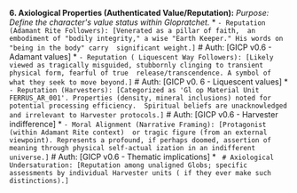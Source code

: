 **6.  Axiological Properties (Authenticated Value/Reputation):**
   *Purpose: Define the character's value status *within*  Glopratchet.*
    *   `- Reputation (Adamant Rite Followers): [Venerated as a pillar of faith,  an embodiment of "bodily integrity," a wise "Earth Keeper." His words on "being in the body" carry  significant weight.]` # Auth: [GICP v0.6 - Adamant values]
    *   `- Reputation ( Liquescent Way Followers): [Likely viewed as tragically misguided, stubbornly clinging to transient physical form, fearful of true  release/transcendence. A symbol of what they seek to move beyond.]` # Auth: [GICP v0. 6 - Liquescent values]
    *   `- Reputation (Harvesters): [Categorized as 'Gl op Material Unit FERRUS_AR_001'. Properties (density, mineral inclusions) noted for potential processing efficiency.  Spiritual beliefs are unacknowledged and irrelevant to Harvester protocols.]` # Auth: [GICP v0.6  - Harvester indifference]
    *   `- Moral Alignment (Narrative Framing): [Protagonist (within Adamant Rite context)  or tragic figure (from an external viewpoint). Represents a profound, if perhaps doomed, assertion of meaning through physical self-actual ization in an indifferent universe.]` # Auth: [GICP v0.6 - Thematic implications]
    *   ` # Axiological Undersaturation: [Reputation among unaligned Globs; specific assessments by individual Harvester units ( if they ever make such distinctions).]`
